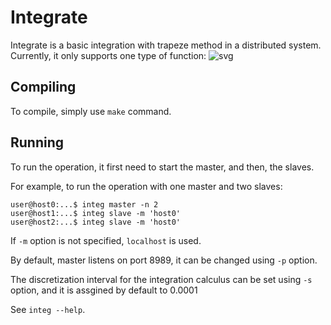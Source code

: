 # Integrate

Integrate is a basic integration with trapeze method in a distributed system.
Currently, it only supports one type of function: ![svg](svgs/ad0609715f335782dffbef1b14a9256a.svg)

## Compiling

To compile, simply use `make` command.

## Running

To run the operation, it first need to start the master, and then, the slaves.

For example, to run the operation with one master and two slaves:

```console
user@host0:...$ integ master -n 2
user@host1:...$ integ slave -m 'host0'
user@host2:...$ integ slave -m 'host0'
```

If `-m` option is not specified, `localhost` is used.

By default, master listens on port 8989, it can be changed using `-p` option.

The discretization interval for the integration calculus can be set using `-s` option, and it is assgined by default to 0.0001

See `integ --help`.
